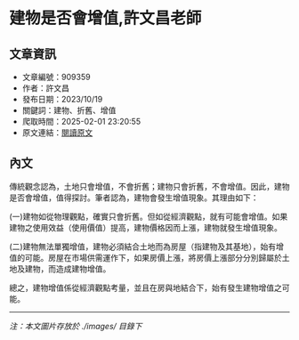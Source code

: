 # 建物是否會增值,許文昌老師

## 文章資訊
- 文章編號：909359
- 作者：許文昌
- 發布日期：2023/10/19
- 關鍵詞：建物、折舊、增值
- 爬取時間：2025-02-01 23:20:55
- 原文連結：[閱讀原文](https://real-estate.get.com.tw/Columns/detail.aspx?no=909359)

## 內文


傳統觀念認為，土地只會增值，不會折舊；建物只會折舊，不會增值。因此，建物是否會增值，值得探討。筆者認為，建物會發生增值現象。其理由如下：


(一)建物如從物理觀點，確實只會折舊。但如從經濟觀點，就有可能會增值。如果建物之使用效益（使用價值）提高，建物價格因而上漲，建物就發生增值現象。


(二)建物無法單獨增值，建物必須結合土地而為房屋（指建物及其基地），始有增值的可能。房屋在市場供需運作下，如果房價上漲，將房價上漲部分分別歸屬於土地及建物，而造成建物增值。


總之，建物增值係從經濟觀點考量，並且在房與地結合下，始有發生建物增值之可能。

---
*注：本文圖片存放於 ./images/ 目錄下*
